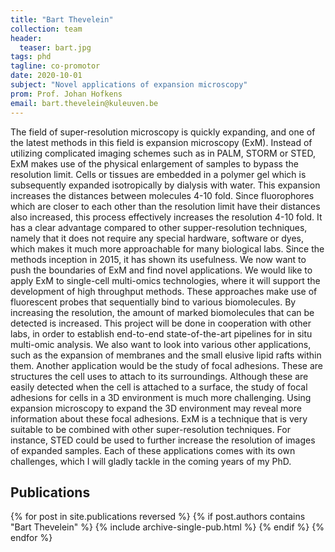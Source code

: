```yaml
---
title: "Bart Thevelein"
collection: team
header:
  teaser: bart.jpg
tags: phd
tagline: co-promotor
date: 2020-10-01
subject: "Novel applications of expansion microscopy"
prom: Prof. Johan Hofkens
email: bart.thevelein@kuleuven.be
---
```

<p align= "justify">

The field of super-resolution microscopy is quickly expanding, and one of the latest methods in this field is expansion microscopy (ExM). Instead of utilizing complicated imaging schemes such as in PALM, STORM or STED, ExM makes use of the physical enlargement of samples to bypass the resolution limit. Cells or tissues are embedded in a polymer gel which is subsequently expanded isotropically by dialysis with water. This  expansion increases the distances between molecules 4-10 fold. Since fluorophores which are closer to each other than the resolution limit have their distances also increased, this process effectively increases the resolution 4-10 fold. It has a clear advantage compared to other supper-resolution techniques, namely that it does not require any special hardware, software or dyes, which makes it much more approachable for many biological labs.
Since the methods inception in 2015, it has shown its usefulness. We now want to push the boundaries of ExM and find novel applications. We would like to apply ExM to single-cell multi-omics technologies, where it will support the development of high throughput methods. These approaches make use of fluorescent probes that sequentially bind to various biomolecules. By increasing the resolution, the amount of marked biomolecules that can be detected is increased. This project will be done in cooperation with other labs, in order to establish end-to-end state-of-the-art pipelines for in situ multi-omic analysis.
We also want to look into various other applications, such as the expansion of membranes and the small elusive lipid rafts within them. Another application would be the study of focal adhesions. These are structures the cell uses to attach to its surroundings. Although these are easily detected when the cell is attached to a surface, the study of focal adhesions for cells in a 3D environment is much more challenging. Using expansion microscopy to expand the 3D environment may reveal more information about these focal adhesions. ExM is a technique that is very suitable to be combined with other super-resolution techniques. For instance, STED could be used to further increase the resolution of images of expanded samples.
Each of these applications comes with its own challenges, which I will gladly tackle in the coming years of my PhD.

</p>

<p align= "justify">
<h2> Publications </h2>
{% for post in site.publications reversed %}
  {% if post.authors contains "Bart Thevelein" %}
    {% include archive-single-pub.html %}
  {% endif %}
{% endfor %}

